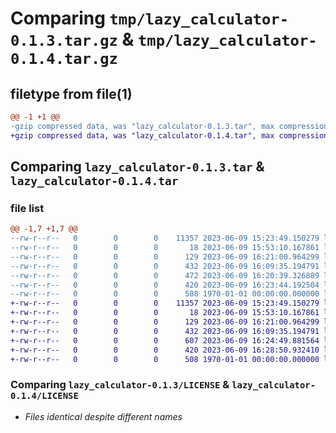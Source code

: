 # Comparing `tmp/lazy_calculator-0.1.3.tar.gz` & `tmp/lazy_calculator-0.1.4.tar.gz`

## filetype from file(1)

```diff
@@ -1 +1 @@
-gzip compressed data, was "lazy_calculator-0.1.3.tar", max compression
+gzip compressed data, was "lazy_calculator-0.1.4.tar", max compression
```

## Comparing `lazy_calculator-0.1.3.tar` & `lazy_calculator-0.1.4.tar`

### file list

```diff
@@ -1,7 +1,7 @@
--rw-r--r--   0        0        0    11357 2023-06-09 15:23:49.150279 lazy_calculator-0.1.3/LICENSE
--rw-r--r--   0        0        0       18 2023-06-09 15:53:10.167861 lazy_calculator-0.1.3/README.md
--rw-r--r--   0        0        0      129 2023-06-09 16:21:00.964299 lazy_calculator-0.1.3/lazy_calculator/__init__.py
--rw-r--r--   0        0        0      432 2023-06-09 16:09:35.194791 lazy_calculator-0.1.3/lazy_calculator/factorial.py
--rw-r--r--   0        0        0      472 2023-06-09 16:20:39.326889 lazy_calculator-0.1.3/lazy_calculator/fibonacci.py
--rw-r--r--   0        0        0      420 2023-06-09 16:23:44.192504 lazy_calculator-0.1.3/pyproject.toml
--rw-r--r--   0        0        0      508 1970-01-01 00:00:00.000000 lazy_calculator-0.1.3/PKG-INFO
+-rw-r--r--   0        0        0    11357 2023-06-09 15:23:49.150279 lazy_calculator-0.1.4/LICENSE
+-rw-r--r--   0        0        0       18 2023-06-09 15:53:10.167861 lazy_calculator-0.1.4/README.md
+-rw-r--r--   0        0        0      129 2023-06-09 16:21:00.964299 lazy_calculator-0.1.4/lazy_calculator/__init__.py
+-rw-r--r--   0        0        0      432 2023-06-09 16:09:35.194791 lazy_calculator-0.1.4/lazy_calculator/factorial.py
+-rw-r--r--   0        0        0      607 2023-06-09 16:24:49.881564 lazy_calculator-0.1.4/lazy_calculator/fibonacci.py
+-rw-r--r--   0        0        0      420 2023-06-09 16:28:50.932410 lazy_calculator-0.1.4/pyproject.toml
+-rw-r--r--   0        0        0      508 1970-01-01 00:00:00.000000 lazy_calculator-0.1.4/PKG-INFO
```

### Comparing `lazy_calculator-0.1.3/LICENSE` & `lazy_calculator-0.1.4/LICENSE`

 * *Files identical despite different names*

